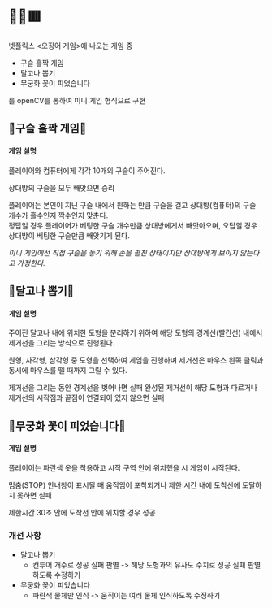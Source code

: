 # 🔴🔺🟥

넷플릭스 <오징어 게임>에 나오는 게임 중 
+ 구슬 홀짝 게임
+ 달고나 뽑기
+ 무궁화 꽃이 피었습니다    
                    
를 openCV를 통하여 미니 게임 형식으로 구현

## 🔹구슬 홀짝 게임🔹
#### 게임 설명       
          
플레이어와 컴퓨터에게 각각 10개의 구슬이 주어진다.      
                        
상대방의 구슬을 모두 빼앗으면 승리       

          
플레이어는 본인이 지닌 구슬 내에서 원하는 만큼 구슬을 걸고 상대방(컴퓨터)의 구슬 개수가 홀수인지 짝수인지 맞춘다.           
정답일 경우 플레이어가 베팅한 구슬 개수만큼 상대방에게서 빼앗아오며, 오답일 경우 상대방이 베팅한 구슬만큼 빼앗기게 된다.

*미니 게임에선 직접 구슬을 놓기 위해 손을 펼친 상태이지만 상대방에게 보이지 않는다고 가정한다.*



## 🔹달고나 뽑기🔹
#### 게임 설명
          
주어진 달고나 내에 위치한 도형을 분리하기 위하여 해당 도형의 경계선(빨간선) 내에서 제거선을 그리는 방식으로 진행된다.       
                                  
원형, 사각형, 삼각형 중 도형을 선택하여 게임을 진행하며 제거선은 마우스 왼쪽 클릭과 동시에 마우스를 뗄 때까지 그릴 수 있다.       
                     
제거선을 그리는 동안 경계선을 벗어나면 실패
완성된 제거선이 해당 도형과 다르거나 제거선의 시작점과 끝점이 연결되어 있지 않으면 실패

## 🔹무궁화 꽃이 피었습니다🔹
#### 게임 설명
플레이어는 파란색 옷을 착용하고 시작 구역 안에 위치했을 시 게임이 시작된다.       
                       
멈춤(STOP) 안내창이 표시될 때 움직임이 포착되거나 제한 시간 내에 도착선에 도달하지 못하면 실패     
              
제한시간 30초 안에 도착선 안에 위치할 경우 성공

### 개선 사항
+ 달고나 뽑기
  + 컨투어 개수로 성공 실패 판별 -> 해당 도형과의 유사도 수치로 성공 실패 판별하도록 수정하기
+ 무궁화 꽃이 피었습니다
  + 파란색 물체만 인식 -> 움직이는 여러 물체 인식하도록 수정하기
